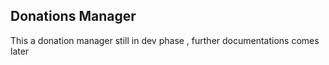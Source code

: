 ## Donations Manager

This a donation manager still in dev phase , further documentations comes later
